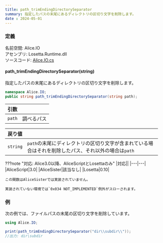 ```yaml
---
title: path_trimEndingDirectorySeparator
summary: 指定したパスの末尾にあるディレクトリの区切り文字を削除します。
date : 2024-05-01
---
```


### 定義
名前空間: Alice.IO<br/>
アセンブリ: Losetta.Runtime.dll<br/>
ソースコード: [Alice.IO.cs](https://github.com/WSOFT-Project/Losetta/blob/master/Losetta.Runtime/Alice.IO.cs)

#### path_trimEndingDirectorySeparator(string)

指定したパスの末尾にあるディレクトリの区切り文字を削除します。

```cs title="AliceScript"
namespace Alice.IO;
public string path_trimEndingDirectorySeparator(string path);
```

|引数| |
|-|-|
|`path`|調べるパス|

|戻り値| |
|-|-|
|`string`|`path`の末尾にディレクトリの区切り文字が含まれている場合はそれを削除したパス、それ以外の場合は`path`|

???note "対応: Alice3.0以降、AliceScriptとLosettaのみ"
    |対応||
    |---|---|
    |AliceScript|3.0|
    |AliceSister|該当なし|
    |Losetta|0.10|

    この関数はAliceSisterでは実装されていません。

    実装されていない環境では`0x034 NOT_IMPLEMENTED`例外がスローされます。

### 例
次の例では、ファイルパスの末尾の区切り文字を削除しています。

```cs title="AliceScript"
using Alice.IO;

print(path_trimEndingDirectorySeparator("dir\\subdir\\"));
//出力: dir\subdir
```